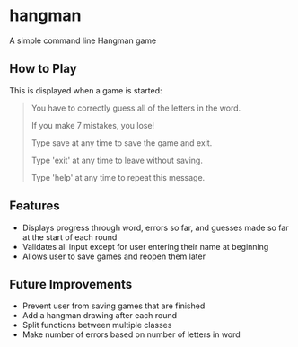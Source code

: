 # hangman
A simple command line Hangman game

## How to Play
This is displayed when a game is started:
> You have to correctly guess all of the letters in the word.
> 
> If you make 7 mistakes, you lose!
> 
> Type save at any time to save the game and exit.
> 
> Type 'exit' at any time to leave without saving.
> 
> Type 'help' at any time to repeat this message.

## Features
- Displays progress through word, errors so far, and guesses made so far at the start of each round
- Validates all input except for user entering their name at beginning
- Allows user to save games and reopen them later

## Future Improvements
- Prevent user from saving games that are finished
- Add a hangman drawing after each round
- Split functions between multiple classes 
- Make number of errors based on number of letters in word
